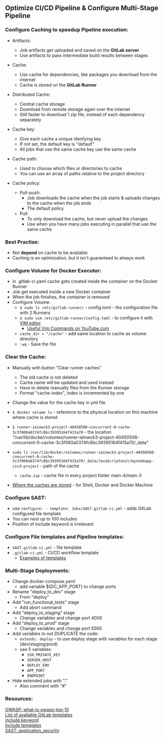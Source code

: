 ## Optimize CI/CD Pipeline & Configure Multi-Stage Pipeline

### Configure Caching to speedup Pipeline execution:
* Artifacts:
  * Job artifacts get uploaded and saved on the **GitLab server**
  * Use artifacts to pass intermediate build results between stages
* Cache:
  * Use cache for dependencies, like packages you download from the internet
  * Cache is stored on the **GitLab Runner**
* Distributed Cache:
  * Central cache storage
  * Download from remote storage again over the internet
  * Still faster to download 1 zip file, instead of each dependency separately


* Cache key:
  * Give each cache a unique idenfying key
  * If not set, the default key is "default"
  * All jobs that use the same cache key use the same cache
* Cache path:
  * Used to choose which files or directories to cache
  * You can use an array of paths relative to the project directory
* Cache policy:
  * Pull-push:
    * Job downloads the cache when the job starts & uploads changes to the cache when the job ends
    * The default policy
  * Pull:
    * To only download the cache, but never upload the changes
    * Use when you have many jobs executing in parallel that use the same cache

### Best Practise:
* Not **depend** on cache to be available
* Caching is an optimization, but it isn't guaranteed to always work

### Configure Volume for Docker Executor:
* in .gitlab-ci.yaml cache gets created inside the container on the Docker Runner
* Job get executed inside a new Docker container
* When the job finishes, the container is removed
* Configure Volume:
  * `$ sudo ls /etc/gitlab-runner/` - config.toml - the configuration file with 2 Runners
  * `$ sudo vim /etc/gitlab-runner/config.toml` - to configure it with [VIM editor](https://sites.google.com/site/voipnotes/l/vim-editor-commands-1)
    * [Useful Vim Commands on YouTube.com](https://www.youtube.com/watch?v=yfxRHSSGgSg)
  * `cache_dir = "/cache"` - add same location to cache as volume directory
  * `:wq` - Save the file

### Clear the Cache:
* Manually with button "Clear runner caches"
  * The old cache is not deleted
  * Cache name will be updated and used instead
  * Have to delete manually files from the Runner storage
  * Format "cache-index", index is incremented by one
* Change the value for the cache key in yml file

* `$ docker volume ls` - reference to the physical location on this machine where cache is stored
* `$ runner-ieinwck3-project-40450508-concurrent-0-cache-3c3f060a0374fc8bc39395164f415a70` - the location "/var/lib/docker/volumes/runner-ieinwck3-project-40450508-concurrent-0-cache-3c3f060a0374fc8bc39395164f415a70/_data"
* `sudo ls /var/lib/docker/volumes/runner-ieinwck3-project-40450508-concurrent-0-cache-3c3f060a0374fc8bc39395164f415a70/_data/JavaScriptonit/mynodeapp-cicd-project` - path of the cache
  * `cache.zip` - cache file in every project folder main-4/main-3
* [Where the caches are stored](https://docs.gitlab.com/ee/ci/caching/) - for Shell, Docker and Docker Machine

### Configure SAST:
* use `configure: - template: Jobs/SAST.gitlab-ci.yml` - adds GitLab configured file template
* You can nest up to 100 includes
* Position of include keyword is irrelevant

### Configure File templates and Pipeline templates:
* `SAST.gitlab-ci.yml` - file template
* `.gitlab-ci.yml` - CI/CD workflow template
  * [Examples of templates](https://gitlab.com/JavaScriptonit/multi-k8s/-/pipelines)

### Multi-Stage Deployments:
* Change docker-compose.yaml
  * add variable ${DC_APP_PORT} to change ports
* Rename "deploy_to_dev" stage
  * From "deploy"
* Add "run_functional_tests" stage
  * Add abort command
* Add "deploy_to_staging" stage
  * Change variables and change port 4000
* Add "deploy_to_prod" stage
  * Change variables and change port 5000
* Add variables to not DUPLICATE the code:
  * `extends: deploy` - to use deploy stage with variables for each stage (dev/staging/prod)
  * use 5 variables:
    * `SSH_PRIVATE_KEY`
    * `SERVER_HOST`
    * `DEPLOY_ENV`
    * `APP_PORT`
    * `ENDPOINT`
* Hide extended jobs with "."
  * Also comment with "#"



### Resources:
[OWASP: what-is-owasp-top-10](https://www.synopsys.com/glossary/what-is-owasp-top-10.html)\
[List of available GitLab templates](https://gitlab.com/gitlab-org/gitlab/-/tree/master/lib/gitlab/ci/templates)\
[include keyword](https://docs.gitlab.com/ee/ci/yaml/index.html#include)\
[Include templates](https://docs.gitlab.com/ee/ci/yaml/index.html#includetemplate)\
[SAST: application_security](https://docs.gitlab.com/ee/user/application_security/sast)